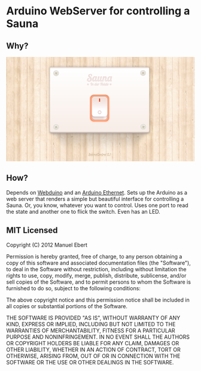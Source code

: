 Arduino WebServer for controlling a Sauna
=========================================

Why?
----

![Interface Screenshot](https://github.com/maebert/SaunaControl/raw/master/img/screenshot.png)

How?
----

Depends on [Webduino](https://github.com/sirleech/Webduino) and an [Arduino Ethernet](http://www.arduino.cc/en/Main/ArduinoBoardEthernet). Sets up the Arduino as a web server that renders a simple but beautiful interface for controlling a Sauna. Or, you know, whatever you want to control. Uses one port to read the state and another one to flick the switch. Even has an LED.

MIT Licensed
------------

Copyright (C) 2012 Manuel Ebert

Permission is hereby granted, free of charge, to any person obtaining a copy of this software and associated documentation files (the "Software"), to deal in the Software without restriction, including without limitation the rights to use, copy, modify, merge, publish, distribute, sublicense, and/or sell copies of the Software, and to permit persons to whom the Software is furnished to do so, subject to the following conditions:

The above copyright notice and this permission notice shall be included in all copies or substantial portions of the Software.

THE SOFTWARE IS PROVIDED "AS IS", WITHOUT WARRANTY OF ANY KIND, EXPRESS OR IMPLIED, INCLUDING BUT NOT LIMITED TO THE WARRANTIES OF MERCHANTABILITY, FITNESS FOR A PARTICULAR PURPOSE AND NONINFRINGEMENT. IN NO EVENT SHALL THE AUTHORS OR COPYRIGHT HOLDERS BE LIABLE FOR ANY CLAIM, DAMAGES OR OTHER LIABILITY, WHETHER IN AN ACTION OF CONTRACT, TORT OR OTHERWISE, ARISING FROM, OUT OF OR IN CONNECTION WITH THE SOFTWARE OR THE USE OR OTHER DEALINGS IN THE SOFTWARE.